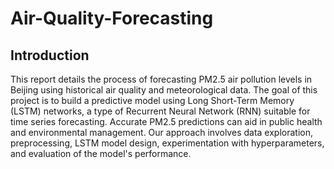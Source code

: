 # Air-Quality-Forecasting

## Introduction

This report details the process of forecasting PM2.5 air pollution levels in Beijing using historical air quality and meteorological data. The goal of this project is to build a predictive model using Long Short-Term Memory (LSTM) networks, a type of Recurrent Neural Network (RNN) suitable for time series forecasting. Accurate PM2.5 predictions can aid in public health and environmental management. Our approach involves data exploration, preprocessing, LSTM model design, experimentation with hyperparameters, and evaluation of the model's performance.
